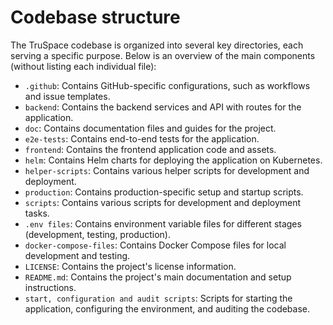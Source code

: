 # Codebase structure

The TruSpace codebase is organized into several key directories, each serving a specific purpose. Below is an overview of the main components (without listing each individual file):

- `.github`: Contains GitHub-specific configurations, such as workflows and issue templates.
- `backend`: Contains the backend services and API with routes for the application.
- `doc`: Contains documentation files and guides for the project.
- `e2e-tests`: Contains end-to-end tests for the application.
- `frontend`: Contains the frontend application code and assets.
- `helm`: Contains Helm charts for deploying the application on Kubernetes.
- `helper-scripts`: Contains various helper scripts for development and deployment.
- `production`: Contains production-specific setup and startup scripts.
- `scripts`: Contains various scripts for development and deployment tasks.
- `.env files`: Contains environment variable files for different stages (development, testing, production).
- `docker-compose-files`: Contains Docker Compose files for local development and testing.
- `LICENSE`: Contains the project's license information.
- `README.md`: Contains the project's main documentation and setup instructions.
- `start, configuration and audit scripts`: Scripts for starting the application, configuring the environment, and auditing the codebase.
